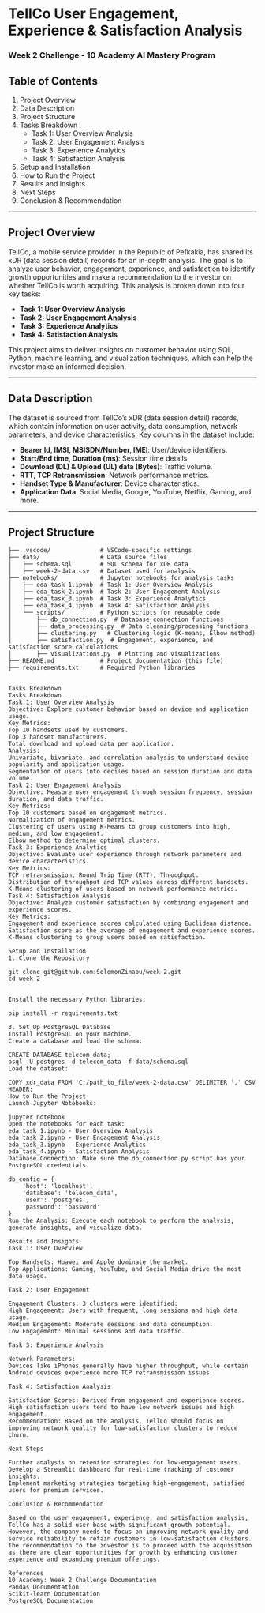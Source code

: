 # TellCo User Engagement, Experience & Satisfaction Analysis
### Week 2 Challenge - 10 Academy AI Mastery Program

## Table of Contents
1. Project Overview
2. Data Description
3. Project Structure
4. Tasks Breakdown
   - Task 1: User Overview Analysis
   - Task 2: User Engagement Analysis
   - Task 3: Experience Analytics
   - Task 4: Satisfaction Analysis
5. Setup and Installation
6. How to Run the Project
7. Results and Insights
8. Next Steps
9. Conclusion & Recommendation

---

## Project Overview

TellCo, a mobile service provider in the Republic of Pefkakia, has shared its xDR (data session detail) records for an in-depth analysis. The goal is to analyze user behavior, engagement, experience, and satisfaction to identify growth opportunities and make a recommendation to the investor on whether TellCo is worth acquiring. This analysis is broken down into four key tasks:

- **Task 1: User Overview Analysis**
- **Task 2: User Engagement Analysis**
- **Task 3: Experience Analytics**
- **Task 4: Satisfaction Analysis**

This project aims to deliver insights on customer behavior using SQL, Python, machine learning, and visualization techniques, which can help the investor make an informed decision.

---

## Data Description

The dataset is sourced from TellCo’s xDR (data session detail) records, which contain information on user activity, data consumption, network parameters, and device characteristics. Key columns in the dataset include:

- **Bearer Id, IMSI, MSISDN/Number, IMEI**: User/device identifiers.
- **Start/End time, Duration (ms)**: Session time details.
- **Download (DL) & Upload (UL) data (Bytes)**: Traffic volume.
- **RTT, TCP Retransmission**: Network performance metrics.
- **Handset Type & Manufacturer**: Device characteristics.
- **Application Data**: Social Media, Google, YouTube, Netflix, Gaming, and more.

---

## Project Structure

```plaintext
├── .vscode/              # VSCode-specific settings
├── data/                 # Data source files
│   ├── schema.sql        # SQL schema for xDR data
│   ├── week-2-data.csv   # Dataset used for analysis
├── notebooks/            # Jupyter notebooks for analysis tasks
│   ├── eda_task_1.ipynb  # Task 1: User Overview Analysis
│   ├── eda_task_2.ipynb  # Task 2: User Engagement Analysis
│   ├── eda_task_3.ipynb  # Task 3: Experience Analytics
│   ├── eda_task_4.ipynb  # Task 4: Satisfaction Analysis
│   └── scripts/          # Python scripts for reusable code
│       ├── db_connection.py  # Database connection functions
│       ├── data_processing.py  # Data cleaning/processing functions
│       ├── clustering.py   # Clustering logic (K-means, Elbow method)
│       ├── satisfaction.py  # Engagement, experience, and satisfaction score calculations
│       ├── visualizations.py  # Plotting and visualizations
├── README.md             # Project documentation (this file)
├── requirements.txt      # Required Python libraries


Tasks Breakdown
Tasks Breakdown
Task 1: User Overview Analysis
Objective: Explore customer behavior based on device and application usage.
Key Metrics:
Top 10 handsets used by customers.
Top 3 handset manufacturers.
Total download and upload data per application.
Analysis:
Univariate, bivariate, and correlation analysis to understand device popularity and application usage.
Segmentation of users into deciles based on session duration and data volume.
Task 2: User Engagement Analysis
Objective: Measure user engagement through session frequency, session duration, and data traffic.
Key Metrics:
Top 10 customers based on engagement metrics.
Normalization of engagement metrics.
Clustering of users using K-Means to group customers into high, medium, and low engagement.
Elbow method to determine optimal clusters.
Task 3: Experience Analytics
Objective: Evaluate user experience through network parameters and device characteristics.
Key Metrics:
TCP retransmission, Round Trip Time (RTT), Throughput.
Distribution of throughput and TCP values across different handsets.
K-Means clustering of users based on network performance metrics.
Task 4: Satisfaction Analysis
Objective: Analyze customer satisfaction by combining engagement and experience scores.
Key Metrics:
Engagement and experience scores calculated using Euclidean distance.
Satisfaction score as the average of engagement and experience scores.
K-Means clustering to group users based on satisfaction.

Setup and Installation
1. Clone the Repository

git clone git@github.com:SolomonZinabu/week-2.git
cd week-2


Install the necessary Python libraries:

pip install -r requirements.txt

3. Set Up PostgreSQL Database
Install PostgreSQL on your machine.
Create a database and load the schema:

CREATE DATABASE telecom_data;
psql -U postgres -d telecom_data -f data/schema.sql
Load the dataset:

COPY xdr_data FROM 'C:/path_to_file/week-2-data.csv' DELIMITER ',' CSV HEADER;
How to Run the Project
Launch Jupyter Notebooks:

jupyter notebook
Open the notebooks for each task:
eda_task_1.ipynb - User Overview Analysis
eda_task_2.ipynb - User Engagement Analysis
eda_task_3.ipynb - Experience Analytics
eda_task_4.ipynb - Satisfaction Analysis
Database Connection: Make sure the db_connection.py script has your PostgreSQL credentials.

db_config = {
    'host': 'localhost',
    'database': 'telecom_data',
    'user': 'postgres',
    'password': 'password'
}
Run the Analysis: Execute each notebook to perform the analysis, generate insights, and visualize data.

Results and Insights
Task 1: User Overview

Top Handsets: Huawei and Apple dominate the market.
Top Applications: Gaming, YouTube, and Social Media drive the most data usage.

Task 2: User Engagement

Engagement Clusters: 3 clusters were identified:
High Engagement: Users with frequent, long sessions and high data usage.
Medium Engagement: Moderate sessions and data consumption.
Low Engagement: Minimal sessions and data traffic.

Task 3: Experience Analysis

Network Parameters:
Devices like iPhones generally have higher throughput, while certain Android devices experience more TCP retransmission issues.

Task 4: Satisfaction Analysis

Satisfaction Scores: Derived from engagement and experience scores. High satisfaction users tend to have low network issues and high engagement.
Recommendation: Based on the analysis, TellCo should focus on improving network quality for low-satisfaction clusters to reduce churn.

Next Steps

Further analysis on retention strategies for low-engagement users.
Develop a Streamlit dashboard for real-time tracking of customer insights.
Implement marketing strategies targeting high-engagement, satisfied users for premium services.

Conclusion & Recommendation

Based on the user engagement, experience, and satisfaction analysis, TellCo has a solid user base with significant growth potential. However, the company needs to focus on improving network quality and service reliability to retain customers in low-satisfaction clusters. The recommendation to the investor is to proceed with the acquisition as there are clear opportunities for growth by enhancing customer experience and expanding premium offerings.

References
10 Academy: Week 2 Challenge Documentation
Pandas Documentation
Scikit-learn Documentation
PostgreSQL Documentation